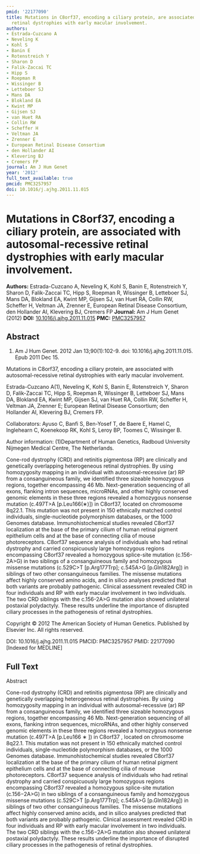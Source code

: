 ```yaml
---
pmid: '22177090'
title: Mutations in C8orf37, encoding a ciliary protein, are associated with autosomal-recessive
  retinal dystrophies with early macular involvement.
authors:
- Estrada-Cuzcano A
- Neveling K
- Kohl S
- Banin E
- Rotenstreich Y
- Sharon D
- Falik-Zaccai TC
- Hipp S
- Roepman R
- Wissinger B
- Letteboer SJ
- Mans DA
- Blokland EA
- Kwint MP
- Gijsen SJ
- van Huet RA
- Collin RW
- Scheffer H
- Veltman JA
- Zrenner E
- European Retinal Disease Consortium
- den Hollander AI
- Klevering BJ
- Cremers FP
journal: Am J Hum Genet
year: '2012'
full_text_available: true
pmcid: PMC3257957
doi: 10.1016/j.ajhg.2011.11.015
---
```


# Mutations in C8orf37, encoding a ciliary protein, are associated with autosomal-recessive retinal dystrophies with early macular involvement.
**Authors:** Estrada-Cuzcano A, Neveling K, Kohl S, Banin E, Rotenstreich Y, Sharon D, Falik-Zaccai TC, Hipp S, Roepman R, Wissinger B, Letteboer SJ, Mans DA, Blokland EA, Kwint MP, Gijsen SJ, van Huet RA, Collin RW, Scheffer H, Veltman JA, Zrenner E, European Retinal Disease Consortium, den Hollander AI, Klevering BJ, Cremers FP
**Journal:** Am J Hum Genet (2012)
**DOI:** [10.1016/j.ajhg.2011.11.015](https://doi.org/10.1016/j.ajhg.2011.11.015)
**PMC:** [PMC3257957](https://www.ncbi.nlm.nih.gov/pmc/articles/PMC3257957/)

## Abstract

1. Am J Hum Genet. 2012 Jan 13;90(1):102-9. doi: 10.1016/j.ajhg.2011.11.015. Epub
 2011 Dec 15.

Mutations in C8orf37, encoding a ciliary protein, are associated with 
autosomal-recessive retinal dystrophies with early macular involvement.

Estrada-Cuzcano A(1), Neveling K, Kohl S, Banin E, Rotenstreich Y, Sharon D, 
Falik-Zaccai TC, Hipp S, Roepman R, Wissinger B, Letteboer SJ, Mans DA, Blokland 
EA, Kwint MP, Gijsen SJ, van Huet RA, Collin RW, Scheffer H, Veltman JA, Zrenner 
E; European Retinal Disease Consortium; den Hollander AI, Klevering BJ, Cremers 
FP.

Collaborators: Ayuso C, Banfi S, Ben-Yosef T, de Baere E, Hamel C, Inglehearn C, 
Koenekoop RK, Kohl S, Leroy BP, Toomes C, Wissinger B.

Author information:
(1)Department of Human Genetics, Radboud University Nijmegen Medical Centre, The 
Netherlands.

Cone-rod dystrophy (CRD) and retinitis pigmentosa (RP) are clinically and 
genetically overlapping heterogeneous retinal dystrophies. By using homozygosity 
mapping in an individual with autosomal-recessive (ar) RP from a consanguineous 
family, we identified three sizeable homozygous regions, together encompassing 
46 Mb. Next-generation sequencing of all exons, flanking intron sequences, 
microRNAs, and other highly conserved genomic elements in these three regions 
revealed a homozygous nonsense mutation (c.497T>A [p.Leu166(∗)]) in C8orf37, 
located on chromosome 8q22.1. This mutation was not present in 150 ethnically 
matched control individuals, single-nucleotide polymorphism databases, or the 
1000 Genomes database. Immunohistochemical studies revealed C8orf37 localization 
at the base of the primary cilium of human retinal pigment epithelium cells and 
at the base of connecting cilia of mouse photoreceptors. C8orf37 sequence 
analysis of individuals who had retinal dystrophy and carried conspicuously 
large homozygous regions encompassing C8orf37 revealed a homozygous splice-site 
mutation (c.156-2A>G) in two siblings of a consanguineous family and homozygous 
missense mutations (c.529C>T [p.Arg177Trp]; c.545A>G [p.Gln182Arg]) in siblings 
of two other consanguineous families. The missense mutations affect highly 
conserved amino acids, and in silico analyses predicted that both variants are 
probably pathogenic. Clinical assessment revealed CRD in four individuals and RP 
with early macular involvement in two individuals. The two CRD siblings with the 
c.156-2A>G mutation also showed unilateral postaxial polydactyly. These results 
underline the importance of disrupted ciliary processes in the pathogenesis of 
retinal dystrophies.

Copyright © 2012 The American Society of Human Genetics. Published by Elsevier 
Inc. All rights reserved.

DOI: 10.1016/j.ajhg.2011.11.015
PMCID: PMC3257957
PMID: 22177090 [Indexed for MEDLINE]

## Full Text

Abstract

Cone-rod dystrophy (CRD) and retinitis pigmentosa (RP) are clinically and genetically overlapping heterogeneous retinal dystrophies. By using homozygosity mapping in an individual with autosomal-recessive (ar) RP from a consanguineous family, we identified three sizeable homozygous regions, together encompassing 46 Mb. Next-generation sequencing of all exons, flanking intron sequences, microRNAs, and other highly conserved genomic elements in these three regions revealed a homozygous nonsense mutation (c.497T>A [p.Leu166 ∗ ]) in C8orf37 , located on chromosome 8q22.1. This mutation was not present in 150 ethnically matched control individuals, single-nucleotide polymorphism databases, or the 1000 Genomes database. Immunohistochemical studies revealed C8orf37 localization at the base of the primary cilium of human retinal pigment epithelium cells and at the base of connecting cilia of mouse photoreceptors. C8orf37 sequence analysis of individuals who had retinal dystrophy and carried conspicuously large homozygous regions encompassing C8orf37 revealed a homozygous splice-site mutation (c.156−2A>G) in two siblings of a consanguineous family and homozygous missense mutations (c.529C>T [p.Arg177Trp]; c.545A>G [p.Gln182Arg]) in siblings of two other consanguineous families. The missense mutations affect highly conserved amino acids, and in silico analyses predicted that both variants are probably pathogenic. Clinical assessment revealed CRD in four individuals and RP with early macular involvement in two individuals. The two CRD siblings with the c.156−2A>G mutation also showed unilateral postaxial polydactyly. These results underline the importance of disrupted ciliary processes in the pathogenesis of retinal dystrophies.
